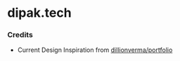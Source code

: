 # dipak.tech 


### Credits

- Current Design Inspiration from [dillionverma/portfolio](https://github.com/dillionverma/portfolio)
